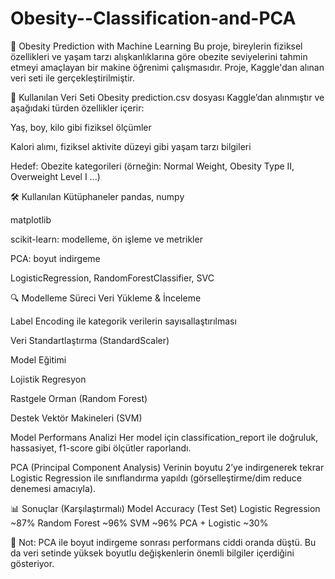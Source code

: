 # Obesity--Classification-and-PCA

🧠 Obesity Prediction with Machine Learning
Bu proje, bireylerin fiziksel özellikleri ve yaşam tarzı alışkanlıklarına göre obezite seviyelerini tahmin etmeyi amaçlayan bir makine öğrenimi çalışmasıdır. Proje, Kaggle'dan alınan veri seti ile gerçekleştirilmiştir.

📂 Kullanılan Veri Seti
Obesity prediction.csv dosyası Kaggle’dan alınmıştır ve aşağıdaki türden özellikler içerir:

Yaş, boy, kilo gibi fiziksel ölçümler

Kalori alımı, fiziksel aktivite düzeyi gibi yaşam tarzı bilgileri

Hedef: Obezite kategorileri (örneğin: Normal Weight, Obesity Type II, Overweight Level I ...)

🛠️ Kullanılan Kütüphaneler
pandas, numpy

matplotlib

scikit-learn: modelleme, ön işleme ve metrikler

PCA: boyut indirgeme

LogisticRegression, RandomForestClassifier, SVC

🔍 Modelleme Süreci
Veri Yükleme & İnceleme

Label Encoding ile kategorik verilerin sayısallaştırılması

Veri Standartlaştırma (StandardScaler)

Model Eğitimi

Lojistik Regresyon

Rastgele Orman (Random Forest)

Destek Vektör Makineleri (SVM)

Model Performans Analizi
Her model için classification_report ile doğruluk, hassasiyet, f1-score gibi ölçütler raporlandı.

PCA (Principal Component Analysis)
Verinin boyutu 2’ye indirgenerek tekrar Logistic Regression ile sınıflandırma yapıldı (görselleştirme/dim reduce denemesi amacıyla).

📊 Sonuçlar (Karşılaştırmalı)
Model	Accuracy (Test Set)
Logistic Regression	~87%
Random Forest	~96%
SVM	~96%
PCA + Logistic	~30%

📌 Not: PCA ile boyut indirgeme sonrası performans ciddi oranda düştü. Bu da veri setinde yüksek boyutlu değişkenlerin önemli bilgiler içerdiğini gösteriyor.
